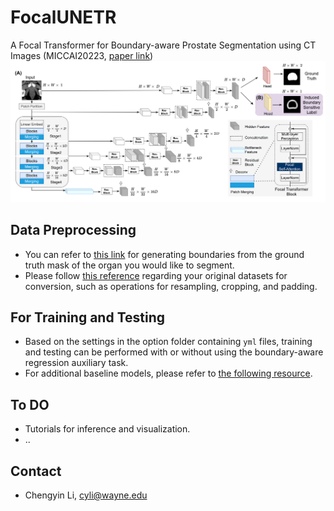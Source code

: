 # FocalUNETR
A Focal Transformer for Boundary-aware Prostate Segmentation using CT Images (MICCAI20223, [paper link](https://arxiv.org/abs/2210.03189))
![Alt Text](focalunetr.png)
## Data Preprocessing
- You can refer to [this link](https://github.com/llmir/MultitaskOCTA) for generating boundaries from the ground truth mask of the organ you would like to segment.
- Please follow [this reference](https://github.com/yhygao/CBIM-Medical-Image-Segmentation) regarding your original datasets for conversion, such as operations for resampling, cropping, and padding.
## For Training and Testing
- Based on the settings in the option folder containing `yml` files, training and testing can be performed with or without using the boundary-aware regression auxiliary task. 
- For additional baseline models, please refer to [the following resource](https://github.com/yhygao/CBIM-Medical-Image-Segmentation).
## To DO
- Tutorials for inference and visualization.
- ..
## Contact
- Chengyin Li, cyli@wayne.edu
